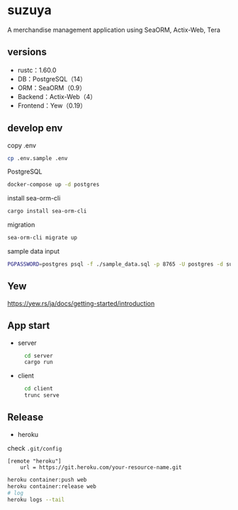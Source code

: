# suzuya

A merchandise management application using SeaORM, Actix-Web, Tera

## versions

- rustc：1.60.0
- DB：PostgreSQL（14）
- ORM：SeaORM（0.9）
- Backend：Actix-Web（4）
- Frontend：Yew（0.19）

## develop env

copy .env

```sh
cp .env.sample .env
```

PostgreSQL

```sh
docker-compose up -d postgres
```

install sea-orm-cli

```sh
cargo install sea-orm-cli
```

migration

```sh
sea-orm-cli migrate up
```

sample data input

```sh
PGPASSWORD=postgres psql -f ./sample_data.sql -p 8765 -U postgres -d suzuya -h localhost
```

## Yew

https://yew.rs/ja/docs/getting-started/introduction

## App start

- server
  ```sh
    cd server
    cargo run
  ```
- client
  ```sh
    cd client
    trunc serve
  ```

## Release

- heroku

check `.git/config`

```
[remote "heroku"]
	url = https://git.heroku.com/your-resource-name.git
```

```sh
heroku container:push web
heroku container:release web
# log
heroku logs --tail
```
